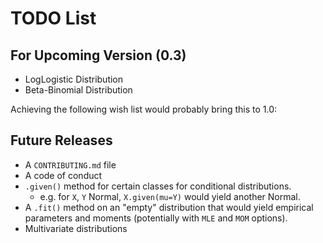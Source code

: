 # TODO List

## For Upcoming Version (0.3)
* LogLogistic Distribution
* Beta-Binomial Distribution

Achieving the following wish list would probably bring this to 1.0:
## Future Releases
* A `CONTRIBUTING.md` file
* A code of conduct
* `.given()` method for certain classes for conditional distributions.
    - e.g. for `X`, `Y` Normal, `X.given(mu=Y)` would yield another Normal.
* A `.fit()` method on an "empty" distribution that would yield empirical parameters and moments (potentially with `MLE` and `MOM` options).
* Multivariate distributions
